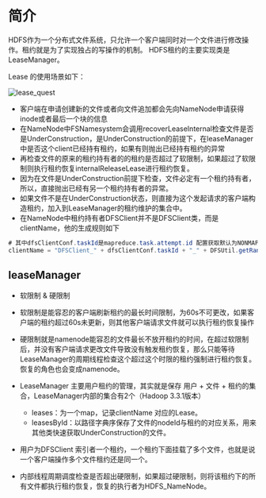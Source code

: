 
# 简介

HDFS作为一个分布式文件系统，只允许一个客户端同时对一个文件进行修改操作。租约就是为了实现独占的写操作的机制。
HDFS租约的主要实现类是LeaseManager。

Lease 的使用场景如下：

![lease_quest](https://pan.zeekling.cn/zeekling/hadoop/namenode/lease_request.png)

- 客户端在申请创建新的文件或者向文件追加都会先向NameNode申请获得inode或者最后一个块的信息
- 在NameNode中FSNamesystem会调用recoverLeaseInternal检查文件是否是UnderConstruction，是UnderConstruction的前提下，在leaseManager中是否这个client已经持有租约，如果有则抛出已经持有租约的异常
- 再检查文件的原来的租约持有者的的租约是否超过了软限制，如果超过了软限制则执行租约恢复internalReleaseLease进行租约恢复。
- 因为在文件是UnderConstruction前提下检查，文件必定有一个租约持有者，所以，直接抛出已经有另一个租约持有者的异常。
- 如果文件不是在UnderConstruction状态，则直接为这个发起请求的客户端构造租约，加入到LeaseManager的租约维护的集合中。
- 在NameNode中租约持有者DFSClient并不是DFSClient类，而是clientName，他的生成规则如下
```java
# 其中dfsClientConf.taskId是mapreduce.task.attempt.id 配置获取默认为NONMAPREDUCE
clientName = "DFSClient_" + dfsClientConf.taskId + "_" + DFSUtil.getRandom().nextInt()  + "_" + Thread.currentThread().getId();
```

## leaseManager

-  软限制 & 硬限制

  - 软限制是能容忍的客户端刷新租约的最长时间限制，为60s不可更改，如果客户端的租约超过60s未更新，则其他客户端请求文件就可以执行租约恢复操作
  - 硬限制就是namenode能容忍的文件最长不放开租约的时间，在超过软限制后，并没有客户端请求更改文件导致没有触发租约恢复，那么只能等待LeaseManager的周期线程检查这个超过这个时限的租约强制进行租约恢复。恢复的角色也会变成namenode。

- LeaseManager 主要用户租约的管理，其实就是保存 用户 + 文件 + 租约的集合，LeaseManager内部的集合有2个（Hadoop 3.3.1版本）
  - leases：为一个map，记录clientName 对应的Lease。
  - leasesById：以路径字典序保存了文件的nodeId与租约的对应关系，用来其他类快速获取UnderConstruction的文件。
- 用户为DFSClient 索引者一个租约，一个租约下面挂载了多个文件，也就是说一个客户端操作多个文件租约还是同一个。
- 内部线程周期调度检查是否超出硬限制，如果超过硬限制，则将该租约下的所有文件都执行租约恢复，恢复的执行者为HDFS_NameNode。

